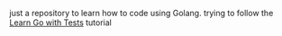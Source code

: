 just a repository to learn how to code using Golang.
trying to follow the [Learn Go with Tests](https://quii.gitbook.io/learn-go-with-tests/) tutorial

